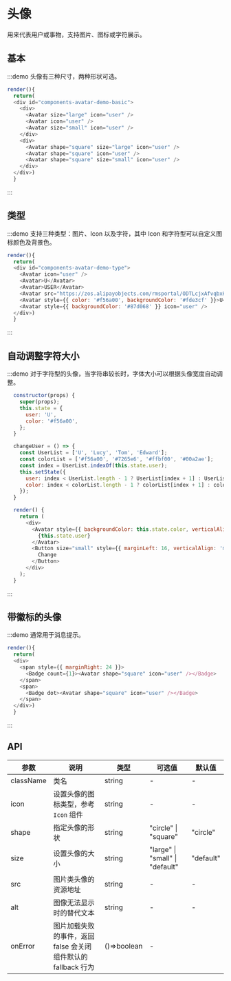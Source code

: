 # 头像

用来代表用户或事物，支持图片、图标或字符展示。


## 基本

:::demo 头像有三种尺寸，两种形状可选。

```js
render(){
  return(
  <div id="components-avatar-demo-basic">
    <div>
      <Avatar size="large" icon="user" />
      <Avatar icon="user" />
      <Avatar size="small" icon="user" />
    </div>
    <div>
      <Avatar shape="square" size="large" icon="user" />
      <Avatar shape="square" icon="user" />
      <Avatar shape="square" size="small" icon="user" />
    </div>
  </div>)
  }
```
:::

<style>
#components-avatar-demo-basic .fishd-avatar {
  margin-top: 16px;
  margin-right: 16px;
}
</style>

## 类型

:::demo 支持三种类型：图片、Icon 以及字符，其中 Icon 和字符型可以自定义图标颜色及背景色。

```js
render(){
  return(
  <div id="components-avatar-demo-type">
    <Avatar icon="user" />
    <Avatar>U</Avatar>
    <Avatar>USER</Avatar>
    <Avatar src="https://zos.alipayobjects.com/rmsportal/ODTLcjxAfvqbxHnVXCYX.png" />
    <Avatar style={{ color: '#f56a00', backgroundColor: '#fde3cf' }}>U</Avatar>
    <Avatar style={{ backgroundColor: '#87d068' }} icon="user" />
  </div>)
  }
```
:::

<style>
#components-avatar-demo-type .fishd-avatar {
  margin-top: 16px;
  margin-right: 16px;
}
</style>

## 自动调整字符大小

:::demo 对于字符型的头像，当字符串较长时，字体大小可以根据头像宽度自动调整。

```js
  constructor(props) {
    super(props);
    this.state = {
      user: 'U',
      color: '#f56a00',
    };
  }

  changeUser = () => {
    const UserList = ['U', 'Lucy', 'Tom', 'Edward'];
    const colorList = ['#f56a00', '#7265e6', '#ffbf00', '#00a2ae'];
    const index = UserList.indexOf(this.state.user);
    this.setState({
      user: index < UserList.length - 1 ? UserList[index + 1] : UserList[0],
      color: index < colorList.length - 1 ? colorList[index + 1] : colorList[0],
    });
  }

  render() {
    return (
      <div>
        <Avatar style={{ backgroundColor: this.state.color, verticalAlign: 'middle' }} size="large">
          {this.state.user}
        </Avatar>
        <Button size="small" style={{ marginLeft: 16, verticalAlign: 'middle' }} onClick={this.changeUser}>
          Change
        </Button>
      </div>
    );
  }
```

:::

## 带徽标的头像

:::demo 通常用于消息提示。

```js
render(){
  return(
  <div>
    <span style={{ marginRight: 24 }}>
      <Badge count={1}><Avatar shape="square" icon="user" /></Badge>
    </span>
    <span>
      <Badge dot><Avatar shape="square" icon="user" /></Badge>
    </span>
  </div>)
  }
```
:::

## API

| 参数 | 说明 | 类型 | 可选值 | 默认值 |
| --- | --- | --- | --- | --- |
| className | 类名 | string | - | - |
| icon | 设置头像的图标类型，参考 `Icon` 组件 | string | - | - |
| shape | 指定头像的形状 | string | "circle" \| "square" | "circle" |
| size | 设置头像的大小 | string | "large" \| "small" \| "default" | "default" |
| src | 图片类头像的资源地址 | string | - | - |
| alt | 图像无法显示时的替代文本 | string | - | - |
| onError | 图片加载失败的事件，返回 false 会关闭组件默认的 fallback 行为 | ()=>boolean | - |
